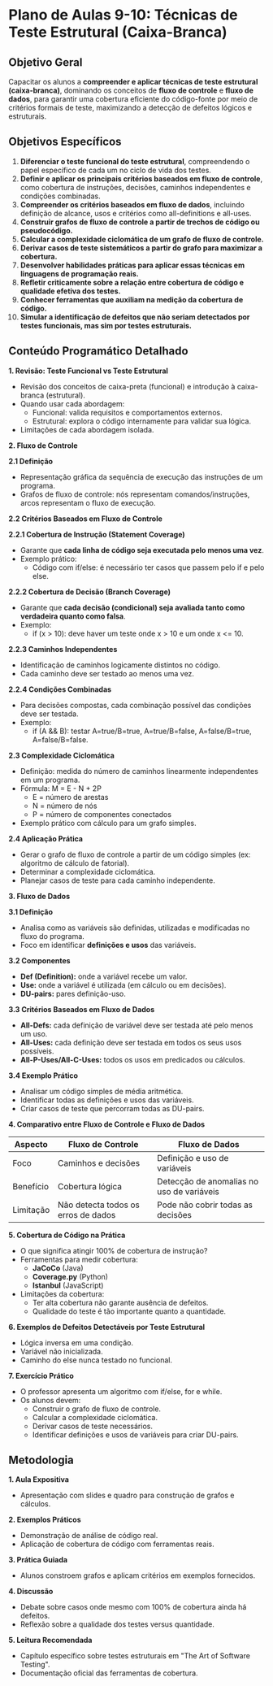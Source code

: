 # Plano de Aulas 9-10: Técnicas de Teste Estrutural (Caixa-Branca)

## Objetivo Geral

Capacitar os alunos a **compreender e aplicar técnicas de teste estrutural (caixa-branca)**, dominando os conceitos de **fluxo de controle** e **fluxo de dados**, para garantir uma cobertura eficiente do código-fonte por meio de critérios formais de teste, maximizando a detecção de defeitos lógicos e estruturais.

## Objetivos Específicos

1. **Diferenciar o teste funcional do teste estrutural**, compreendendo o papel específico de cada um no ciclo de vida dos testes.
2. **Definir e aplicar os principais critérios baseados em fluxo de controle**, como cobertura de instruções, decisões, caminhos independentes e condições combinadas.
3. **Compreender os critérios baseados em fluxo de dados**, incluindo definição de alcance, usos e critérios como all-definitions e all-uses.
4. **Construir grafos de fluxo de controle a partir de trechos de código ou pseudocódigo.**
5. **Calcular a complexidade ciclomática de um grafo de fluxo de controle.**
6. **Derivar casos de teste sistemáticos a partir do grafo para maximizar a cobertura.**
7. **Desenvolver habilidades práticas para aplicar essas técnicas em linguagens de programação reais.**
8. **Refletir criticamente sobre a relação entre cobertura de código e qualidade efetiva dos testes.**
9. **Conhecer ferramentas que auxiliam na medição da cobertura de código.**
10. **Simular a identificação de defeitos que não seriam detectados por testes funcionais, mas sim por testes estruturais.**

## Conteúdo Programático Detalhado

**1. Revisão: Teste Funcional vs Teste Estrutural**

* Revisão dos conceitos de caixa-preta (funcional) e introdução à caixa-branca (estrutural).
* Quando usar cada abordagem:
  + Funcional: valida requisitos e comportamentos externos.
  + Estrutural: explora o código internamente para validar sua lógica.
* Limitações de cada abordagem isolada.

**2. Fluxo de Controle**

**2.1 Definição**

* Representação gráfica da sequência de execução das instruções de um programa.
* Grafos de fluxo de controle: nós representam comandos/instruções, arcos representam o fluxo de execução.

**2.2 Critérios Baseados em Fluxo de Controle**

**2.2.1 Cobertura de Instrução (Statement Coverage)**

* Garante que **cada linha de código seja executada pelo menos uma vez**.
* Exemplo prático:
  + Código com if/else: é necessário ter casos que passem pelo if e pelo else.

**2.2.2 Cobertura de Decisão (Branch Coverage)**

* Garante que **cada decisão (condicional) seja avaliada tanto como verdadeira quanto como falsa**.
* Exemplo:
  + if (x > 10): deve haver um teste onde x > 10 e um onde x <= 10.

**2.2.3 Caminhos Independentes**

* Identificação de caminhos logicamente distintos no código.
* Cada caminho deve ser testado ao menos uma vez.

**2.2.4 Condições Combinadas**

* Para decisões compostas, cada combinação possível das condições deve ser testada.
* Exemplo:
  + if (A && B): testar A=true/B=true, A=true/B=false, A=false/B=true, A=false/B=false.

**2.3 Complexidade Ciclomática**

* Definição: medida do número de caminhos linearmente independentes em um programa.
* Fórmula: M = E - N + 2P
  + E = número de arestas
  + N = número de nós
  + P = número de componentes conectados
* Exemplo prático com cálculo para um grafo simples.

**2.4 Aplicação Prática**

* Gerar o grafo de fluxo de controle a partir de um código simples (ex: algoritmo de cálculo de fatorial).
* Determinar a complexidade ciclomática.
* Planejar casos de teste para cada caminho independente.

**3. Fluxo de Dados**

**3.1 Definição**

* Analisa como as variáveis são definidas, utilizadas e modificadas no fluxo do programa.
* Foco em identificar **definições e usos** das variáveis.

**3.2 Componentes**

* **Def (Definition):** onde a variável recebe um valor.
* **Use:** onde a variável é utilizada (em cálculo ou em decisões).
* **DU-pairs:** pares definição-uso.

**3.3 Critérios Baseados em Fluxo de Dados**

* **All-Defs:** cada definição de variável deve ser testada até pelo menos um uso.
* **All-Uses:** cada definição deve ser testada em todos os seus usos possíveis.
* **All-P-Uses/All-C-Uses:** todos os usos em predicados ou cálculos.

**3.4 Exemplo Prático**

* Analisar um código simples de média aritmética.
* Identificar todas as definições e usos das variáveis.
* Criar casos de teste que percorram todas as DU-pairs.

**4. Comparativo entre Fluxo de Controle e Fluxo de Dados**

| **Aspecto** | **Fluxo de Controle** | **Fluxo de Dados** |
| --- | --- | --- |
| Foco | Caminhos e decisões | Definição e uso de variáveis |
| Benefício | Cobertura lógica | Detecção de anomalias no uso de variáveis |
| Limitação | Não detecta todos os erros de dados | Pode não cobrir todas as decisões |

**5. Cobertura de Código na Prática**

* O que significa atingir 100% de cobertura de instrução?
* Ferramentas para medir cobertura:
  + **JaCoCo** (Java)
  + **Coverage.py** (Python)
  + **Istanbul** (JavaScript)
* Limitações da cobertura:
  + Ter alta cobertura não garante ausência de defeitos.
  + Qualidade do teste é tão importante quanto a quantidade.

**6. Exemplos de Defeitos Detectáveis por Teste Estrutural**

* Lógica inversa em uma condição.
* Variável não inicializada.
* Caminho do else nunca testado no funcional.

**7. Exercício Prático**

* O professor apresenta um algoritmo com if/else, for e while.
* Os alunos devem:
  + Construir o grafo de fluxo de controle.
  + Calcular a complexidade ciclomática.
  + Derivar casos de teste necessários.
  + Identificar definições e usos de variáveis para criar DU-pairs.

## Metodologia

**1. Aula Expositiva**

* Apresentação com slides e quadro para construção de grafos e cálculos.

**2. Exemplos Práticos**

* Demonstração de análise de código real.
* Aplicação de cobertura de código com ferramentas reais.

**3. Prática Guiada**

* Alunos constroem grafos e aplicam critérios em exemplos fornecidos.

**4. Discussão**

* Debate sobre casos onde mesmo com 100% de cobertura ainda há defeitos.
* Reflexão sobre a qualidade dos testes versus quantidade.

**5. Leitura Recomendada**

* Capítulo específico sobre testes estruturais em "The Art of Software Testing".
* Documentação oficial das ferramentas de cobertura.
